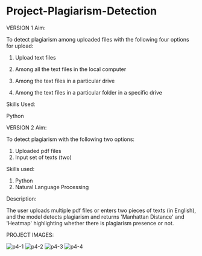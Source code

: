 # Project-Plagiarism-Detection

VERSION 1
Aim:

To detect plagiarism among uploaded files with the following four options for upload:

1. Upload text files

2. Among all the text files in the local computer

3. Among the text files in a particular drive

4. Among the text files in a particular folder in a specific drive

Skills Used:

Python

VERSION 2
Aim:

To detect plagiarism with the following two options:

1. Uploaded pdf files
2. Input set of texts (two)

Skills used:

1. Python
2. Natural Language Processing

Description:

The user uploads multiple pdf files or enters two pieces of texts (in English), and the model detects plagiarism and returns 'Manhattan Distance' and 'Heatmap' highlighting whether there is plagiarism presence or not.

PROJECT IMAGES:

![p4-1](https://github.com/user-attachments/assets/ae7c080e-c31c-4c9a-aeaf-5ad17f4d9e10)
![p4-2](https://github.com/user-attachments/assets/5e815f53-2543-44ae-9092-a9ecd958cab6)
![p4-3](https://github.com/user-attachments/assets/bfc0bb62-5e0d-4ccd-b84e-6f69549f3c94)
![p4-4](https://github.com/user-attachments/assets/5f40c7ff-1540-4c0a-9a7d-377a147585ae)





